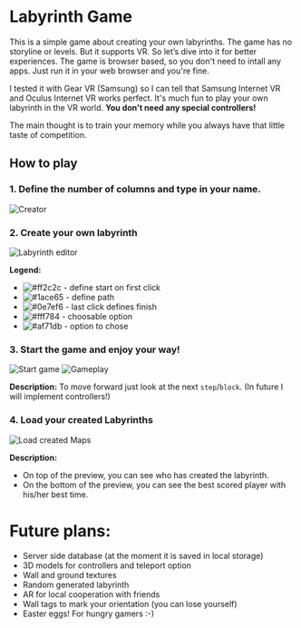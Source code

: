# Labyrinth Game
This is a simple game about creating your own labyrinths. The game has no storyline or levels. But it supports VR. So let’s dive into it for better experiences. The game is browser based, so you don't need to intall any apps. Just run it in your web browser and you're fine.

I tested it with Gear VR (Samsung) so I can tell that Samsung Internet VR and Oculus Internet VR works perfect. It's much fun to play your own labyrinth in the VR world. **You don't need any special controllers!**

The main thought is to train your memory while you always have that little taste of competition.

## How to play

### 1. Define the number of **columns** and type in your name.

![Creator](http://nienormalny.org/labirynt-game/assets/img/creator.png)

### 2. Create your own labyrinth

![Labyrinth editor](http://nienormalny.org/labirynt-game/assets/img/lab-creator.png)

**Legend:**
- ![#ff2c2c](https://placehold.it/15/ff2c2c/000000?text=+) - define start on first click
- ![#1ace65](https://placehold.it/15/1ace65/000000?text=+) - define path
- ![#0e7ef6](https://placehold.it/15/0e7ef6/000000?text=+) - last click defines finish
- ![#fff784](https://placehold.it/15/fff784/000000?text=+) - choosable option
- ![#af71db](https://placehold.it/15/af71db/000000?text=+) - option to chose

### 3. Start the game and enjoy your way!
![Start game](http://nienormalny.org/labirynt-game/assets/img/Start.png)
![Gameplay](http://nienormalny.org/labirynt-game/assets/img/gameplay.png)

**Description:**
To move forward just look at the next `step`/`block`. (In future I will implement controllers!)

### 4. Load your created Labyrinths


![Load created Maps](http://nienormalny.org/labirynt-game/assets/img/loaded-maps.png)

**Description:**
- On top of the preview, you can see who has created the labyrinth.
- On the bottom of the preview, you can see the best scored player with his/her best time.

# Future plans:
- Server side database (at the moment it is saved in local storage)
- 3D models for controllers and teleport option
- Wall and ground textures
- Random generated labyrinth
- AR for local cooperation with friends
- Wall tags to mark your orientation (you can lose yourself)
- Easter eggs! For hungry gamers :-)
